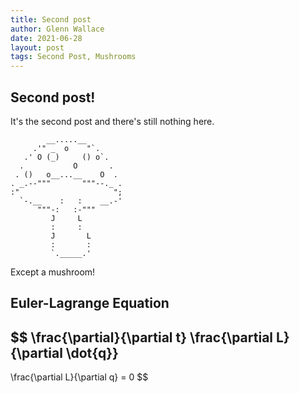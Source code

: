 ```yaml
---
title: Second post
author: Glenn Wallace
date: 2021-06-28
layout: post
tags: Second Post, Mushrooms
---
```


## Second post!

It's the second post and there's still nothing here.

            __.....__
         .'" _  o    "`.
       .' O (_)     () o`.
      .           O       .
     . ()   o__...__    O  .
    . _.--"""       """--._ .
    :"                     ";
      `-.__    :   :    __.-'
          """-:   :-"""
             J     L
             :     :
             J       L
             :       :
             `._____.'

Except a mushroom!

## Euler-Lagrange Equation

$$
\frac{\partial}{\partial t} 
\frac{\partial L}{\partial  \dot{q}} 
-
\frac{\partial L}{\partial q}
= 0
$$